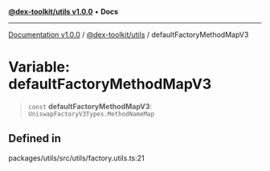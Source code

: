 [**@dex-toolkit/utils v1.0.0**](../README.md) • **Docs**

***

[Documentation v1.0.0](../../../packages.md) / [@dex-toolkit/utils](../README.md) / defaultFactoryMethodMapV3

# Variable: defaultFactoryMethodMapV3

> `const` **defaultFactoryMethodMapV3**: `UniswapFactoryV3Types.MethodNameMap`

## Defined in

packages/utils/src/utils/factory.utils.ts:21

